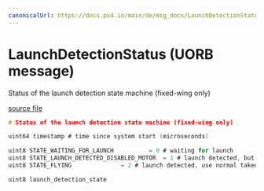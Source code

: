```yaml
---
canonicalUrl: https://docs.px4.io/main/de/msg_docs/LaunchDetectionStatus
---
```


# LaunchDetectionStatus (UORB message)

Status of the launch detection state machine (fixed-wing only)

[source file](https://github.com/PX4/PX4-Autopilot/blob/release/1.14/msg/LaunchDetectionStatus.msg)

```c
# Status of the launch detection state machine (fixed-wing only)

uint64 timestamp # time since system start (microseconds)

uint8 STATE_WAITING_FOR_LAUNCH          = 0 # waiting for launch
uint8 STATE_LAUNCH_DETECTED_DISABLED_MOTOR  = 1 # launch detected, but keep motor(s) disabled (e.g. because it can't spin freely while on catapult)
uint8 STATE_FLYING              = 2 # launch detected, use normal takeoff/flying configuration

uint8 launch_detection_state

```
